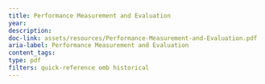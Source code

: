 ```yaml
---
title: Performance Measurement and Evaluation
year: 
description: 
doc-link: assets/resources/Performance-Measurement-and-Evaluation.pdf
aria-label: Performance Measurement and Evaluation
content_tags: 
type: pdf
filters: quick-reference omb historical
---
```

